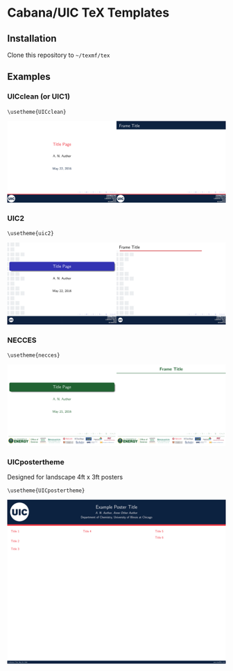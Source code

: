 # Cabana/UIC TeX Templates

## Installation

Clone this repository to `~/texmf/tex`

## Examples

### UICclean (or UIC1)
```
\usetheme{UICclean}
```

![Title Page](./examples/uic2_example.png) 

### UIC2
```
\usetheme{uic2}
```

![Title Page](./examples/uic1_example.png) 

### NECCES
```
\usetheme{necces}
```

![Title Page](./examples/necces_example.png) 

### UICpostertheme
Designed for landscape 4ft x 3ft posters

```
\usetheme{UICpostertheme}
```

![Example Poster](./examples/UICpostertheme_example.png)
